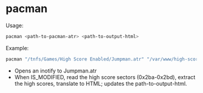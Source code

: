 # pacman

Usage:

```sh
pacman <path-to-pacman-atr> <path-to-output-html>
```

Example:
```sh
pacman "/tnfs/Games/High Score Enabled/Jumpman.atr" "/var/www/high-scores/pacman.html"
```

* Opens an inotify to Jumpman.atr
* When IS_MODIFIED, read the high score sectors (0x2ba-0x2bd), extract the high scores, translate to HTML; updates the path-to-output-html.

